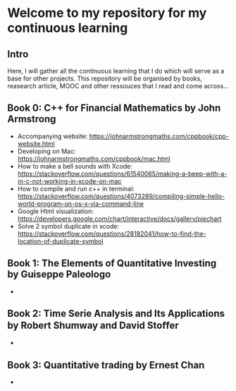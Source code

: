 # Welcome to my repository for my continuous learning 

## Intro
Here, I will gather all the continuous learning that I do which will serve as a base for other projects. 
This repository will be organised by books, reasearch article, MOOC and other ressouces that I read and come across... 

## Book 0: C++ for Financial Mathematics by John Armstrong
- Accompanying website: https://johnarmstrongmaths.com/cppbook/cpp-website.html
- Developing on Mac: https://johnarmstrongmaths.com/cppbook/mac.html
- How to make a bell sounds with Xcode: https://stackoverflow.com/questions/61540065/making-a-beep-with-a-in-c-not-working-in-xcode-on-mac
- How to compile and run c++ in terminal: https://stackoverflow.com/questions/4073289/compiling-simple-hello-world-program-on-os-x-via-command-line
- Google Html visualization: https://developers.google.com/chart/interactive/docs/gallery/piechart
- Solve 2 symbol duplicate in xcode: https://stackoverflow.com/questions/28182041/how-to-find-the-location-of-duplicate-symbol

## Book 1: The Elements of Quantitative Investing by Guiseppe Paleologo
- 

## Book 2: Time Serie Analysis and Its Applications by Robert Shumway and David Stoﬀer
-

## Book 3: Quantitative trading by Ernest Chan
- 
